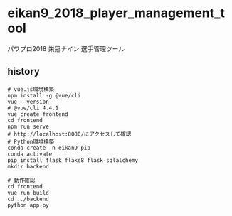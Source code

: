 # eikan9_2018_player_management_tool
パワプロ2018 栄冠ナイン 選手管理ツール

## history

```
# vue.js環境構築
npm install -g @vue/cli
vue --version
# @vue/cli 4.4.1
vue create frontend
cd frontend
npm run serve
# http://localhost:8080/にアクセスして確認
# Python環境構築
conda create -n eikan9 pip
conda activate
pip install flask flake8 flask-sqlalchemy
mkdir backend
```

```
# 動作確認
cd frontend
vue run build
cd ../backend
python app.py
```